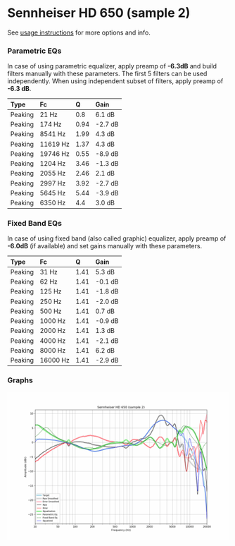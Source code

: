 # Sennheiser HD 650 (sample 2)
See [usage instructions](https://github.com/jaakkopasanen/AutoEq#usage) for more options and info.

### Parametric EQs
In case of using parametric equalizer, apply preamp of **-6.3dB** and build filters manually
with these parameters. The first 5 filters can be used independently.
When using independent subset of filters, apply preamp of **-6.3 dB**.

| Type    | Fc       |    Q | Gain    |
|:--------|:---------|:-----|:--------|
| Peaking | 21 Hz    | 0.8  | 6.1 dB  |
| Peaking | 174 Hz   | 0.94 | -2.7 dB |
| Peaking | 8541 Hz  | 1.99 | 4.3 dB  |
| Peaking | 11619 Hz | 1.37 | 4.3 dB  |
| Peaking | 19746 Hz | 0.55 | -8.9 dB |
| Peaking | 1204 Hz  | 3.46 | -1.3 dB |
| Peaking | 2055 Hz  | 2.46 | 2.1 dB  |
| Peaking | 2997 Hz  | 3.92 | -2.7 dB |
| Peaking | 5645 Hz  | 5.44 | -3.9 dB |
| Peaking | 6350 Hz  | 4.4  | 3.0 dB  |

### Fixed Band EQs
In case of using fixed band (also called graphic) equalizer, apply preamp of **-6.0dB**
(if available) and set gains manually with these parameters.

| Type    | Fc       |    Q | Gain    |
|:--------|:---------|:-----|:--------|
| Peaking | 31 Hz    | 1.41 | 5.3 dB  |
| Peaking | 62 Hz    | 1.41 | -0.1 dB |
| Peaking | 125 Hz   | 1.41 | -1.8 dB |
| Peaking | 250 Hz   | 1.41 | -2.0 dB |
| Peaking | 500 Hz   | 1.41 | 0.7 dB  |
| Peaking | 1000 Hz  | 1.41 | -0.9 dB |
| Peaking | 2000 Hz  | 1.41 | 1.3 dB  |
| Peaking | 4000 Hz  | 1.41 | -2.1 dB |
| Peaking | 8000 Hz  | 1.41 | 6.2 dB  |
| Peaking | 16000 Hz | 1.41 | -2.9 dB |

### Graphs
![](./Sennheiser%20HD%20650%20(sample%202).png)